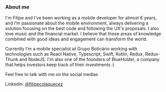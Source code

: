 ### About me

I'm Filipe and I've been working as a mobile developer for almost 6 years, and I’m passionate about the mobile environment, always delivering a solution focusing on the best code and following the UX's proposals. I also love music and the financial market. I believe that these areas of knowledge combined with good ideas and engagement can transform the world.

Currently I’m a mobile specialist at Grupo Boticário working with technologies such as React Native, Typescript, Swift, Kotlin, Redux, Redux-Thunk and NodeJS. I'm also one of the founders of BlueHolder, a company that helps investors keep track of their investments :)

Feel free to talk with me on the social medias

Linkedin: [@filipecolaquecez](https://www.linkedin.com/in/filipecolaquecez/)

<!--
**colaquecez/colaquecez** is a ✨ _special_ ✨ repository because its `README.md` (this file) appears on your GitHub profile.

Here are some ideas to get you started:

- 🔭 I’m currently working on ...
- 🌱 I’m currently learning ...
- 👯 I’m looking to collaborate on ...
- 🤔 I’m looking for help with ...
- 💬 Ask me about ...
- 📫 How to reach me: ...
- 😄 Pronouns: ...
- ⚡ Fun fact: ...
-->
